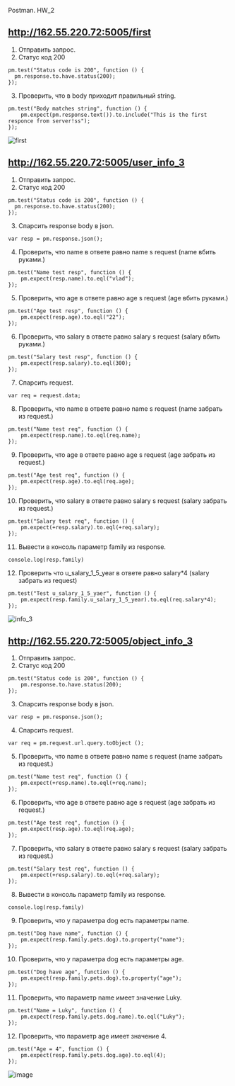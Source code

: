 Postman. HW_2

## http://162.55.220.72:5005/first ## 
1. Отправить запрос.
2. Статус код 200
```
pm.test("Status code is 200", function () {
  pm.response.to.have.status(200);
});
```
3. Проверить, что в body приходит правильный string.
```
pm.test("Body matches string", function () {
    pm.expect(pm.response.text()).to.include("This is the first responce from server!ss");
});
```
![first](https://github.com/ProtskovV/Postman/assets/130400251/df086fef-fb0d-4341-b629-d97da3d34cbe)

## http://162.55.220.72:5005/user_info_3 ##
1. Отправить запрос.
2. Статус код 200
```
pm.test("Status code is 200", function () {
  pm.response.to.have.status(200);
});
```
3. Спарсить response body в json.
```
var resp = pm.response.json();
```
4. Проверить, что name в ответе равно name s request (name вбить руками.)
```
pm.test("Name test resp", function () {
    pm.expect(resp.name).to.eql("vlad");
});
```
5. Проверить, что age в ответе равно age s request (age вбить руками.)
```
pm.test("Age test resp", function () {
    pm.expect(resp.age).to.eql("22");
});
```
6. Проверить, что salary в ответе равно salary s request (salary вбить руками.)
```
pm.test("Salary test resp", function () {
    pm.expect(resp.salary).to.eql(300);
});
```
7. Спарсить request.
```
var req = request.data;
```
8. Проверить, что name в ответе равно name s request (name забрать из request.)
```
pm.test("Name test req", function () {
    pm.expect(resp.name).to.eql(req.name);
});
```
9. Проверить, что age в ответе равно age s request (age забрать из request.)
```
pm.test("Age test req", function () {
    pm.expect(resp.age).to.eql(req.age);
});
```
10. Проверить, что salary в ответе равно salary s request (salary забрать из request.)
```
pm.test("Salary test req", function () {
    pm.expect(+resp.salary).to.eql(+req.salary);
});
```
11. Вывести в консоль параметр family из response.
```
console.log(resp.family)
```
12. Проверить что u_salary_1_5_year в ответе равно salary*4 (salary забрать из request)
```
pm.test("Test u_salary_1_5_yaer", function () {
    pm.expect(resp.family.u_salary_1_5_year).to.eql(req.salary*4);
});
```
![info_3](https://github.com/ProtskovV/Postman/assets/130400251/e32398dc-29ef-485d-a034-c48a5ea034bc)

## http://162.55.220.72:5005/object_info_3 ##
1. Отправить запрос.
2. Статус код 200
```
pm.test("Status code is 200", function () {
    pm.response.to.have.status(200);
});
```
3. Спарсить response body в json.
```
var resp = pm.response.json();
```
4. Спарсить request.
```
var req = pm.request.url.query.toObject ();
```
5. Проверить, что name в ответе равно name s request (name забрать из request.)
```
pm.test("Name test req", function () {
    pm.expect(+resp.name).to.eql(+req.name);
});
```
6. Проверить, что age в ответе равно age s request (age забрать из request.)
```
pm.test("Age test req", function () {
    pm.expect(resp.age).to.eql(req.age);
});
```
7. Проверить, что salary в ответе равно salary s request (salary забрать из request.)
```
pm.test("Salary test req", function () {
    pm.expect(+resp.salary).to.eql(+req.salary);
});
```
8. Вывести в консоль параметр family из response.
```
console.log(resp.family)
```
9. Проверить, что у параметра dog есть параметры name.
```
pm.test("Dog have name", function () {
    pm.expect(resp.family.pets.dog).to.property("name");
});
```
10. Проверить, что у параметра dog есть параметры age.
```
pm.test("Dog have age", function () {
    pm.expect(resp.family.pets.dog).to.property("age");
});
```
11. Проверить, что параметр name имеет значение Luky.
```
pm.test("Name = Luky", function () {
    pm.expect(resp.family.pets.dog.name).to.eql("Luky");
});
```
12. Проверить, что параметр age имеет значение 4.
```
pm.test("Age = 4", function () {
    pm.expect(resp.family.pets.dog.age).to.eql(4);
});
```
![image](https://github.com/ProtskovV/Postman/assets/130400251/24389882-c8c5-4190-a6b2-772d94aa6687)



